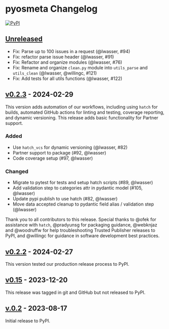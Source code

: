 # pyosmeta Changelog

[![PyPI](https://img.shields.io/pypi/v/pyosmeta.svg)](https://pypi.org/project/pyosmeta/)

## [Unreleased]
- Fix: Parse up to 100 issues in a request (@lwasser, #94)
- Fix: refactor parse issue header (@lwasser, #91)
- Fix: Refactor and organize modules (@lwasser, #76)
- Fix: Rename and organize `clean.py` module into `utils_parse` and `utils_clean` (@lwasser, @willingc, #121)
- Fix: Add tests for all utils functions (@lwasser, #122)


## [v0.2.3] - 2024-02-29

This version adds automation of our workflows, including using `hatch`
for builds, automated GitHub actions for linting and testing, coverage reporting, and
dynamic versioning. This release adds basic functionality for Partner support.

### Added

- Use `hatch_vcs` for dynamic versioning (@lwasser, #82)
- Partner support to package (#92, @lwasser)
- Code coverage setup (#97, @lwasser)

### Changed

- Migrate to pytest for tests and setup hatch scripts (#89, @lwasser)
- Add validation step to categories attr in pydantic model (#105, @lwasser)
- Update pypi publish to use hatch (#82, @lwasser)
- Move data accepted cleanup to pydantic field alias / validation step (@lwasser)

Thank you to all contributors to this release. Special thanks
to @ofek for assistance with `hatch`, @pradyunsg for packaging guidance, @webknjaz
and @woodruffw for help troubleshooting Trusted Publisher releases to PyPI, and @willingc for guidance in software
development best practices.

## [v0.2.2] - 2024-02-27

This version tested our production release process to PyPI.

## [v0.15] - 2023-12-20

This release was tagged in git and GitHub but not released to PyPI.

## [v.0.2] - 2023-08-17

Initial release to PyPI.

[Unreleased]: https://github.com/pyopensci/pyosmeta/compare/v0.2.3...HEAD
[v0.2.3]: https://github.com/pyopensci/pyosmeta/compare/v0.15...v0.2.3
[v0.2.2]: https://github.com/pyopensci/pyosmeta/compare/v0.15...v0.2.2
[v0.15]: https://github.com/pyOpenSci/pyosMeta/releases/tag/v0.15
[v.0.2]: https://pypi.org/project/pyosmeta/0.2/
